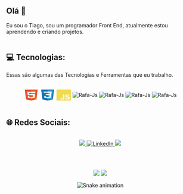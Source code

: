 ## Olá 👋

Eu sou o Tiago, sou um programador Front End, atualmente estou aprendendo e criando projetos.
<br>
<br>

## 💻 Tecnologias:

Essas são algumas das Tecnologias e Ferramentas que eu trabalho.
<br>
<br>

<div align="center" valign="top">
          
<img align="center" alt="Rafa-HTML" height="30" width="40" src="https://raw.githubusercontent.com/devicons/devicon/master/icons/html5/html5-original.svg">
<img align="center" alt="Rafa-CSS" height="30" width="40" src="https://raw.githubusercontent.com/devicons/devicon/master/icons/css3/css3-original.svg">
<img align="center" alt="Rafa-Js" height="30" width="40" src="https://raw.githubusercontent.com/devicons/devicon/master/icons/javascript/javascript-plain.svg">                               
<img align="center" alt="Rafa-Js" height="30" width="40" src="https://cdn.jsdelivr.net/gh/devicons/devicon/icons/git/git-original.svg" />
<img align="center" alt="Rafa-Js" height="30" width="40" src="https://cdn.jsdelivr.net/gh/devicons/devicon/icons/nodejs/nodejs-plain.svg" />
<img align="center" alt="Rafa-Js" height="30" width="40" src="https://cdn.jsdelivr.net/gh/devicons/devicon/icons/vscode/vscode-original-wordmark.svg" />
<img align="center" alt="Rafa-Js" height="50" width="60" src="https://cdn.jsdelivr.net/gh/devicons/devicon/icons/oracle/oracle-original.svg" />      

 </div><br>


## 🌐 Redes Sociais:
<br>

<div align="center"> 
<a href="https://instagram.com/tiago.ferreira359?igshid=ZDc4ODBmNjlmNQ=="><img height="22" src="https://img.shields.io/badge/Instagram-E4405F?style=for-the-badge&logo=instagram&logoColor=white"/>
</a> 
<a href="https://www.linkedin.com/in/tiago-ferreira-desenvolvedor/"><img alt="LinkedIn" height="22" src="https://img.shields.io/badge/LinkedIn-0077B5?style=for-the-badge&logo=linkedin&logoColor=white"/>
</a>
<img src="https://img.shields.io/badge/Gmail-D14836?style=for-the-badge&logo=gmail&logoColor=white" height="22">

</div> 
<br>
<p align="left">
 <br />
<div align="center" >
  <img height="180em" src="https://github-readme-stats.vercel.app/api?username=TGP2023&show_icons=true&theme=blue-green&include_all_commits=true&count_private=true"/> 
  <img height="180em" src="https://github-readme-stats.vercel.app/api/top-langs/?username=TGP2023&layout=compact&langs_count=16&theme=blue-green"/>

</div>

<div align="center">

  ![Snake animation](https://github.com/danielbped/danielbped/blob/output/github-contribution-grid-snake.svg)
  
</div>



